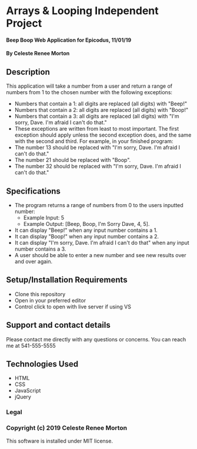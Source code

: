 # Arrays & Looping Independent Project
#### Beep Boop Web Application for Epicodus, 11/01/19
#### By Celeste Renee Morton
## Description
This application will take a number from a user and return a range of numbers from 1 to the chosen number with the following exceptions:
* Numbers that contain a 1: all digits are replaced (all digits) with "Beep!"
* Numbers that contain a 2: all digits are replaced (all digits) with "Boop!"
* Numbers that contain a 3: all digits are replaced (all digits) with "I'm sorry, Dave. I'm afraid I can't do that."
* These exceptions are written from least to most important. The first exception should apply unless the second exception does, and the same with the second and third. For example, in your finished program:
* The number 13 should be replaced with "I'm sorry, Dave. I'm afraid I can't do that."
* The number 21 should be replaced with "Boop".
* The number 32 should be replaced with "I'm sorry, Dave. I'm afraid I can't do that."
## Specifications
* The program returns a range of numbers from 0 to the users inputted number:
  * Example Input: 5
  * Example Output: [Beep, Boop, I'm Sorry Dave, 4, 5].
* It can display "Beep!" when any input number contains a 1.
* It can display "Boop!" when any input number contains a 2.
* It can display "I'm sorry, Dave. I'm afraid I can't do that" when any input number contains a 3.
* A user should be able to enter a new number and see new results over and over again.
## Setup/Installation Requirements
* Clone this repository
* Open in your preferred editor
* Control click to open with live server if using VS
## Support and contact details
Please contact me directly with any questions or concerns. You can reach me at 541-555-5555
## Technologies Used
* HTML
* CSS
* JavaScript
* jQuery
### Legal
### Copyright (c) 2019 Celeste Renee Morton
This software is installed under MIT license.